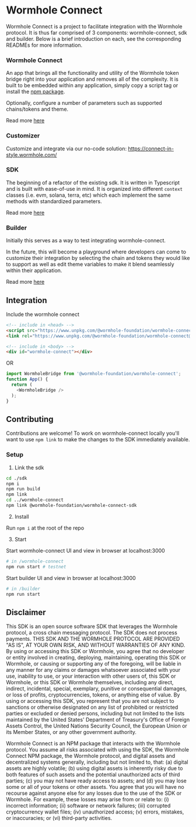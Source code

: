 # Wormhole Connect

Wormhole Connect is a project to facilitate integration with the Wormhole protocol. It is thus far comprised of 3 components: wormhole-connect, sdk and builder. Below is a brief introduction on each, see the corresponding READMEs for more information.

### Wormhole Connect

An app that brings all the functionality and utility of the Wormhole token bridge right into your application and removes all of the complexity. It is built to be embedded within any application, simply copy a script tag or install the [npm package](https://www.npmjs.com/package/@wormhole-foundation/wormhole-connect). 

Optionally, configure a number of parameters such as supported chains/tokens and theme.

Read more [here](./wormhole-connect/README.md)

### Customizer

Customize and integrate via our no-code solution: https://connect-in-style.wormhole.com/

### SDK

The beginning of a refactor of the existing sdk. It is written in Typescript and is built with ease-of-use in mind. It is organized into different `context` classes (i.e. evm, solana, terra, etc) which each implement the same methods with standardized parameters.

Read more [here](./sdk/README.md)

### Builder

Initially this serves as a way to test integrating wormhole-connect. 

In the future, this will become a playground where developers can come to customize their integration by selecting the chain and tokens they would like to support as well as edit theme variables to make it blend seamlessly within their application.

Read more [here](./builder/README.md)


## Integration 

Include the wormhole connect 

```html
<!-- include in <head> -->
<script src="https://www.unpkg.com/@wormhole-foundation/wormhole-connect@0.0.12/dist/main.js" defer></script>
<link rel="https://www.unpkg.com/@wormhole-foundation/wormhole-connect@0.0.12/dist/main.css" />

<!-- include in <body> -->
<div id="wormhole-connect"></div>
```

OR

```javascript
import WormholeBridge from '@wormhole-foundation/wormhole-connect';
function App() {
  return (
    <WormholeBridge />
  );
}
```


## Contributing

Contributions are welcome! To work on wormhole-connect locally you'll want to use `npm link` to make the changes to the SDK immediately available.

### Setup

1) Link the sdk

```bash
cd ./sdk
npm i
npm run build
npm link
cd ../wormhole-connect
npm link @wormhole-foundation/wormhole-connect-sdk
```

2) Install

Run `npm i` at the root of the repo

3) Start

Start wormhole-connect UI and view in browser at localhost:3000
```bash
# in /wormhole-connect
npm run start # testnet
```

Start builder UI and view in browser at localhost:3000
```bash
# in /builder
npm run start
```


## Disclaimer

This SDK is an open source software SDK that leverages the Wormhole protocol, a cross chain messaging protocol. The SDK does not process payments. THIS SDK AND THE WORMHOLE PROTOCOL ARE PROVIDED "AS IS", AT YOUR OWN RISK, AND WITHOUT WARRANTIES OF ANY KIND. By using or accessing this SDK or Wormhole, you agree that no developer or entity involved in creating, deploying, maintaining, operating this SDK or Wormhole, or causing or supporting any of the foregoing, will be liable in any manner for any claims or damages whatsoever associated with your use, inability to use, or your interaction with other users of, this SDK or Wormhole, or this SDK or Wormhole themselves, including any direct, indirect, incidental, special, exemplary, punitive or consequential damages, or loss of profits, cryptocurrencies, tokens, or anything else of value. By using or accessing this SDK, you represent that you are not subject to sanctions or otherwise designated on any list of prohibited or restricted parties or excluded or denied persons, including but not limited to the lists maintained by the United States' Department of Treasury's Office of Foreign Assets Control, the United Nations Security Council, the European Union or its Member States, or any other government authority.

Wormhole Connect is an NPM package that interacts with the Wormhole protocol. You assume all risks associated with using the SDK, the Wormhole Connect NPM package, the Wormhole protocol, and digital assets and decentralized systems generally, including but not limited to, that: (a) digital assets are highly volatile; (b) using digital assets is inherently risky due to both features of such assets and the potential unauthorized acts of third parties; (c) you may not have ready access to assets; and (d) you may lose some or all of your tokens or other assets. You agree that you will have no recourse against anyone else for any losses due to the use of the SDK or Wormhole. For example, these losses may arise from or relate to: (i) incorrect information; (ii) software or network failures; (iii) corrupted cryptocurrency wallet files; (iv) unauthorized access; (v) errors, mistakes, or inaccuracies; or (vi) third-party activities.
